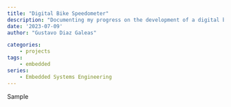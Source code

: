 ```yaml
---
title: "Digital Bike Speedometer"
description: "Documenting my progress on the development of a digital bike speedometer"
date: '2023-07-09'
author: "Gustavo Diaz Galeas"

categories:
    - projects
tags:
    - embedded
series:
    - Embedded Systems Engineering
---
```


Sample